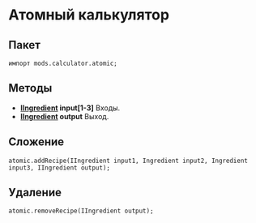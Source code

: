 # Атомный калькулятор

## Пакет
```zenscript
импорт mods.calculator.atomic;
```

## Методы

- **[IIngredient](/Vanilla/Variable_Types/IIngredient/) input[1-3]** Входы.
- **[IIngredient](/Vanilla/Variable_Types/IIngredient/) output** Выход.

## Сложение
```zenscript
atomic.addRecipe(IIngredient input1, Ingredient input2, Ingredient input3, IIngredient output);
```

## Удаление
```zenscript
atomic.removeRecipe(IIngredient output);
```